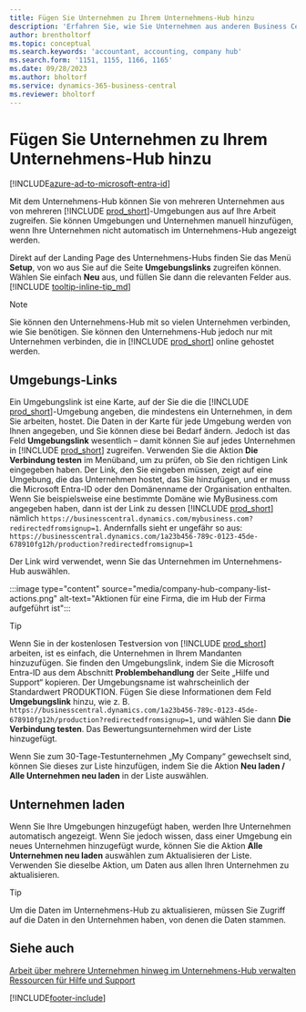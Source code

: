 ```yaml
---
title: Fügen Sie Unternehmen zu Ihrem Unternehmens-Hub hinzu
description: 'Erfahren Sie, wie Sie Unternehmen aus anderen Business Central-Umgebungen zu Ihrem Unternehmens-Hub hinzufügen, damit Sie die Arbeit in verschiedenen Umgebungen verwalten können.'
author: brentholtorf
ms.topic: conceptual
ms.search.keywords: 'accountant, accounting, company hub'
ms.search.form: '1151, 1155, 1166, 1165'
ms.date: 09/28/2023
ms.author: bholtorf
ms.service: dynamics-365-business-central
ms.reviewer: bholtorf
---
```

# Fügen Sie Unternehmen zu Ihrem Unternehmens-Hub hinzu

[!INCLUDE[azure-ad-to-microsoft-entra-id](~/../shared-content/shared/azure-ad-to-microsoft-entra-id.md)]

Mit dem Unternehmens-Hub können Sie von mehreren Unternehmen aus von mehreren [!INCLUDE [prod_short](includes/prod_short.md)]-Umgebungen aus auf Ihre Arbeit zugreifen. Sie können Umgebungen und Unternehmen manuell hinzufügen, wenn Ihre Unternehmen nicht automatisch im Unternehmens-Hub angezeigt werden.  

Direkt auf der Landing Page des Unternehmens-Hubs finden Sie das Menü **Setup**, von wo aus Sie auf die Seite **Umgebungslinks** zugreifen können. Wählen Sie einfach **Neu** aus, und füllen Sie dann die relevanten Felder aus. [!INCLUDE [tooltip-inline-tip_md](includes/tooltip-inline-tip_md.md)]  

> [!NOTE]
> Sie können den Unternehmens-Hub mit so vielen Unternehmen verbinden, wie Sie benötigen. Sie können den Unternehmens-Hub jedoch nur mit Unternehmen verbinden, die in [!INCLUDE [prod_short](includes/prod_short.md)] online gehostet werden.

## Umgebungs-Links

Ein Umgebungslink ist eine Karte, auf der Sie die die [!INCLUDE [prod_short](includes/prod_short.md)]-Umgebung angeben, die mindestens ein Unternehmen, in dem Sie arbeiten, hostet. Die Daten in der Karte für jede Umgebung werden von Ihnen angegeben, und Sie können diese bei Bedarf ändern. Jedoch ist das Feld **Umgebungslink** wesentlich – damit können Sie auf jedes Unternehmen in [!INCLUDE [prod_short](includes/prod_short.md)] zugreifen. Verwenden Sie die Aktion **Die Verbindung testen** im Menüband, um zu prüfen, ob Sie den richtigen Link eingegeben haben. Der Link, den Sie eingeben müssen, zeigt auf eine Umgebung, die das Unternehmen hostet, das Sie hinzufügen, und er muss die Microsoft Entra-ID oder den Domänenname der Organisation enthalten. Wenn Sie beispielsweise eine bestimmte Domäne wie MyBusiness.com angegeben haben, dann ist der Link zu dessen [!INCLUDE [prod_short](includes/prod_short.md)] nämlich ```https://businesscentral.dynamics.com/mybusiness.com?redirectedfromsignup=1```. Andernfalls sieht er ungefähr so aus: ```https://businesscentral.dynamics.com/1a23b456-789c-0123-45de-678910fg12h/production?redirectedfromsignup=1```  

Der Link wird verwendet, wenn Sie das Unternehmen im Unternehmens-Hub auswählen.  

:::image type="content" source="media/company-hub-company-list-actions.png" alt-text="Aktionen für eine Firma, die im Hub der Firma aufgeführt ist":::

> [!TIP]
> Wenn Sie in der kostenlosen Testversion von [!INCLUDE [prod_short](includes/prod_short.md)] arbeiten, ist es einfach, die Unternehmen in Ihrem Mandanten hinzuzufügen. Sie finden den Umgebungslink, indem Sie die Microsoft Entra-ID aus dem Abschnitt **Problembehandlung** der Seite „Hilfe und Support“ kopieren. Der Umgebungsname ist wahrscheinlich der Standardwert PRODUKTION. Fügen Sie diese Informationen dem Feld **Umgebungslink** hinzu, wie z. B. ```https://businesscentral.dynamics.com/1a23b456-789c-0123-45de-678910fg12h/production?redirectedfromsignup=1```, und wählen Sie dann **Die Verbindung testen**. Das Bewertungsunternehmen wird der Liste hinzugefügt.
>
> Wenn Sie zum 30-Tage-Testunternehmen „My Company“ gewechselt sind, können Sie dieses zur Liste hinzufügen, indem Sie die Aktion **Neu laden / Alle Unternehmen neu laden** in der Liste auswählen.

## Unternehmen laden

Wenn Sie Ihre Umgebungen hinzugefügt haben, werden Ihre Unternehmen automatisch angezeigt. Wenn Sie jedoch wissen, dass einer Umgebung ein neues Unternehmen hinzugefügt wurde, können Sie die Aktion **Alle Unternehmen neu laden** auswählen zum Aktualisieren der Liste. Verwenden Sie dieselbe Aktion, um Daten aus allen Ihren Unternehmen zu aktualisieren.  

> [!TIP]
> Um die Daten im Unternehmens-Hub zu aktualisieren, müssen Sie Zugriff auf die Daten in den Unternehmen haben, von denen die Daten stammen.

## Siehe auch

[Arbeit über mehrere Unternehmen hinweg im Unternehmens-Hub verwalten](company-hub.md)  
[Ressourcen für Hilfe und Support](product-help-and-support.md)  

[!INCLUDE[footer-include](includes/footer-banner.md)]
